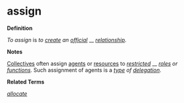 # assign

**Definition**

_To assign_ is _to_ [_create_](https://github.com/gcassel/Modular-Organization-Terminology/blob/master/terms/create.md) _an_ [_official_](https://github.com/gcassel/Modular-Organization-Terminology/blob/master/terms/official.md) __ [_relationship_](https://github.com/gcassel/Modular-Organization-Terminology/blob/master/terms/relate.md).

**Notes**

[Collectives](https://github.com/gcassel/Modular-Organization-Terminology/blob/master/terms/collective.md) often assign [agents](https://github.com/gcassel/Modular-Organization-Terminology/blob/master/terms/agent.md) or [resources](https://github.com/gcassel/Modular-Organization-Terminology/blob/master/terms/resource.md) to [_restricted_](https://github.com/gcassel/Modular-Organization-Terminology/blob/master/terms/restrict.md) __ [_roles_](https://github.com/gcassel/Modular-Organization-Terminology/blob/master/terms/role.md) _or_ [_functions_](https://github.com/gcassel/Modular-Organization-Terminology/blob/master/terms/function.md). Such assignment of agents is a [_type_](https://github.com/gcassel/Modular-Organization-Terminology/blob/master/terms/type.md) _of_ [_delegation_](https://github.com/gcassel/Modular-Organization-Terminology/blob/master/terms/delegate.md).

**Related Terms**

[_allocate_](https://github.com/gcassel/Modular-Organization-Terminology/blob/master/terms/allocate.md)
